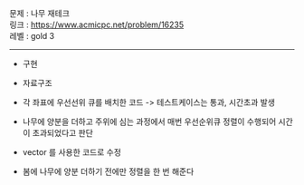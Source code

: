 문제 : 나무 재테크
<br>
링크 : https://www.acmicpc.net/problem/16235
<br>
레벨 : gold 3

---

- 구현
- 자료구조
- 각 좌표에 우선선위 큐를 배치한 코드 -> 테스트케이스는 통과, 시간초과 발생
- 나무에 양분을 더하고 주위에 심는 과정에서 매번 우선순위큐 정렬이 수행되어 시간이 초과되었다고 판단

- vector 를 사용한 코드로 수정
- 봄에 나무에 양분 더하기 전에만 정렬을 한 번 해준다